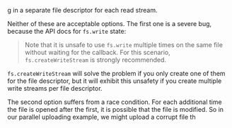 g in a separate file descriptor
    for each read stream.

Neither of these are acceptable options. The first one is a severe bug,
because the API docs for `fs.write` state:

> Note that it is unsafe to use `fs.write` multiple times on the same file
> without waiting for the callback. For this scenario, `fs.createWriteStream`
> is strongly recommended.

`fs.createWriteStream` will solve the problem if you only create one of them
for the file descriptor, but it will exhibit this unsafety if you create
multiple write streams per file descriptor.

The second option suffers from a race condition. For each additional time the
file is opened after the first, it is possible that the file is modified. So
in our parallel uploading example, we might upload a corrupt file th